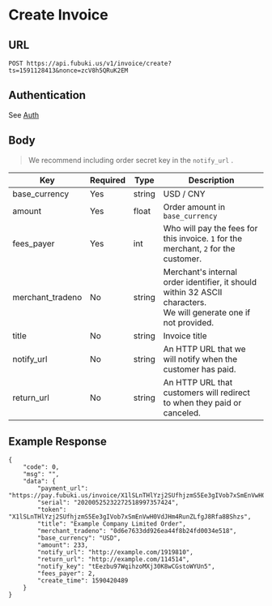 # Create Invoice

## URL

``` 
POST https://api.fubuki.us/v1/invoice/create?ts=1591128413&nonce=zcV8h5QRuK2EM
```

## Authentication

See [Auth](Auth.md)

## Body

> We recommend including order secret key in the `notify_url` .

| Key | Required | Type | Description |
| --- | --- | --- | --- |
| base_currency | Yes | string | USD / CNY |
| amount | Yes | float | Order amount in `base_currency` |
| fees_payer | Yes | int | Who will pay the fees for this invoice. <code>1</code> for the merchant, <code>2</code> for the customer. |
| merchant_tradeno | No | string | Merchant's internal order identifier, it should within 32 ASCII characters.<br>We will generate one if not provided. |
| title | No | string | Invoice title |
| notify_url | No | string | An HTTP URL that we will notify when the customer has paid. |
| return_url | No | string | An HTTP URL that customers will redirect to when they paid or canceled. |

## Example Response

``` 
{
    "code": 0,
    "msg": "",
    "data": {
        "payment_url": "https://pay.fubuki.us/invoice/X1lSLnTHlYzj2SUfhjzmS5Ee3gIVob7xSmEnVwH0VdJHm4RunZLfgJ8Rfa8BShzs",
        "serial": "20200525232272518997357424",
        "token": "X1lSLnTHlYzj2SUfhjzmS5Ee3gIVob7xSmEnVwH0VdJHm4RunZLfgJ8Rfa8BShzs",
        "title": "Example Company Limited Order",
        "merchant_tradeno": "0d6e7633dd926ea44f8b24fd0034e518",
        "base_currency": "USD",
        "amount": 233,
        "notify_url": "http://example.com/1919810",
        "return_url": "http://example.com/114514",
        "notify_key": "tEezbu97WqihzoMXj30K8wCGstoWYUn5",
        "fees_payer": 2,
        "create_time": 1590420489
    }
}
```
